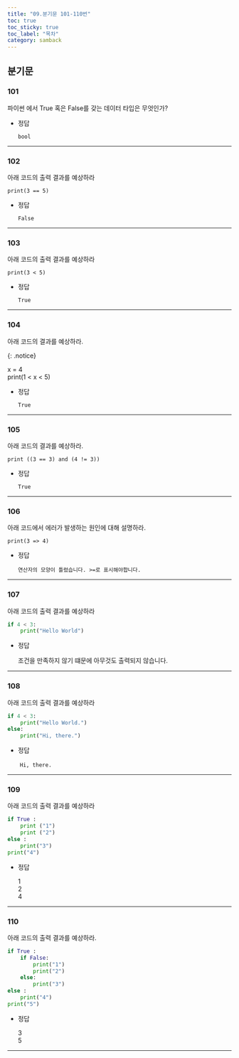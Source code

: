 ```yaml
---
title: "09.분기문 101-110번"
toc: true
toc_sticky: true
toc_label: "목차"
category: samback
---
```


## 분기문

### 101

파이썬 에서 True 혹은 False를 갖는 데이터 타입은 무엇인가?

- 정답

  `bool`

---

### 102

아래 코드의 출력 결과를 예상하라

`print(3 == 5)`

- 정답

  `False`

---

### 103

아래 코드의 출력 결과를 예상하라

`print(3 < 5)`

- 정답

  `True`

---

### 104

아래 코드의 결과를 예상하라.

{: .notice}

x = 4<br>
print(1 < x < 5)

- 정답

  `True`

---

### 105

아래 코드의 결과를 예상하라.

`print ((3 == 3) and (4 != 3))`

- 정답

  `True`

---

### 106

아래 코드에서 에러가 발생하는 원인에 대해 설명하라.

`print(3 => 4)`

- 정답

  `연산자의 모양이 틀렸습니다. >=로 표시해야합니다.`

---

### 107

아래 코드의 출력 결과를 예상하라

```python
if 4 < 3:
    print("Hello World")
```

- 정답

  조건을 만족하지 않기 떄문에 아무것도 출력되지 않습니다.

---

### 108

아래 코드의 출력 결과를 예상하라

```python
if 4 < 3:
    print("Hello World.")
else:
    print("Hi, there.")
```

- 정답

  ​	`Hi, there.`

---

### 109

아래 코드의 출력 결과를 예상하라

```python
if True :
    print ("1")
    print ("2")
else :
    print("3")
print("4")
```

- 정답

  1<br>2<br>4

----

### 110

아래 코드의 출력 결과를 예상하라.

```python
if True :
    if False:
        print("1")
        print("2")
    else:
        print("3")
else :
    print("4")
print("5")
```

- 정답

  3<br>
  5

---

